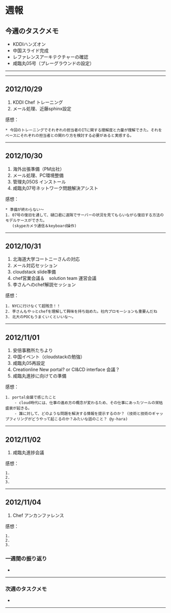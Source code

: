 # 週報


## 今週のタスクメモ

- KDDIハンズオン
- 中国スライド完成
- レファレンスアーキテクチャーの確認
- 咸臨丸05号（プレーグラウンドの設定）

---

---

## 2012/10/29

1. KDDI Chef トレーニング
2. メール処理、近藤sphinx設定

感想：

	* 今回のトレーニングでそれぞれの担当者のITに関する理解度と力量が理解できた。それをベースにそれぞれの担当者との関わり方を検討する必要があると実感する。

---

## 2012/10/30

1. 海外出張準備（PM出社）
2. メール処理、PC環境整備
3. 管理丸05OS インストール
4. 咸臨丸07号ネットワーク問題解決アシスト

感想：

	* 準備が終わらない〜
	1. 07号の復旧を通して、樋口君に遠隔でサーバーの状況を見てもらいながら復旧する方法のモデルケースができた。
	   (skypeカメラ通信＆keyboard操作)
	
---

## 2012/10/31

1. 北海道大学コートニーさんの対応
2. メール対応セッション
3. cloudstack slide準備
4. chef営業会議＆　solution team 運営会議
5. 李さんへのchef解説セッション
 
感想：

	1. NYCに行けなくて超残念！！
	2. 李さんもやっとchefを理解して興味を持ち始めた。社内プロモーションも重要んだね
	3. 北大のPOCもうまくいくといいな〜。

---

## 2012/11/01

1. 安倍事務所たちより
2. 中国イベント（cloudstackの勉強）
3. 咸臨丸05再設定
4. Creationline New portal? or CI&CD interface 会議？
5. 咸臨丸進捗に向けての準備

感想：

	1. portal会議で感じたこと
		- cloud時代には、仕事の進め方の概念が変わるため、その仕事にあったツールの栄枯盛衰が起きる。
		- 誰に対して、どのような問題を解決する情報を提示するのか？ (技術と技術のギャップフィリングがどうやって起こるのか？みたいな話のこと？ @y-hara)


---

## 2012/11/02

1. 咸臨丸進捗会議

感想：

	1.
	2.
	3.

---

## 2012/11/04

1. Chef アンカンファレンス

感想：

	1.
	2.
	3.


### 一週間の振り返り

- 


---

### 次週のタスクメモ

- 

---